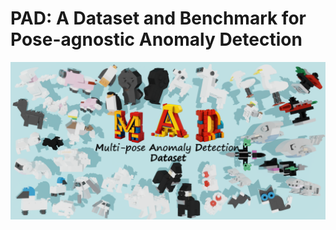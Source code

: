 # PAD: A Dataset and Benchmark for Pose-agnostic Anomaly Detection

![teaser(a)](assets/teaser(a).png)
